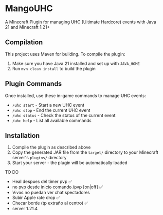# MangoUHC

A Minecraft Plugin for managing UHC (Ultimate Hardcore) events with Java 21 and Minecraft 1.21+

## Compilation

This project uses Maven for building. To compile the plugin:

1. Make sure you have Java 21 installed and set up with `JAVA_HOME`
2. Run `mvn clean install` to build the plugin

## Plugin Commands

Once installed, use these in-game commands to manage UHC events:

-   `/uhc start` - Start a new UHC event
-   `/uhc stop` - End the current UHC event
-   `/uhc status` - Check the status of the current event
-   `/uhc help` - List all available commands

## Installation

1. Compile the plugin as described above
2. Copy the generated JAR file from the `target/` directory to your Minecraft server's `plugins/` directory
3. Start your server - the plugin will be automatically loaded

TO DO

-   Heal despues del timer pvp ✅
-   no pvp desde inicio comando /pvp [on|off] ✅
-   Vivos no puedan ver chat spectadores
-   Subir Apple rate drop ✅
-   Checar borde (tp extraño al centro) ✅
-   server 1.21.4

